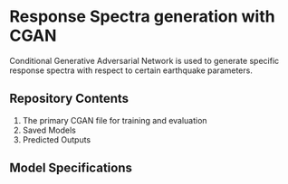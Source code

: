 # Response Spectra generation with CGAN
Conditional Generative Adversarial Network is used to generate specific response spectra with respect to certain earthquake parameters.

## Repository Contents
1. The primary CGAN file for training and evaluation
2. Saved Models
3. Predicted Outputs

## Model Specifications
